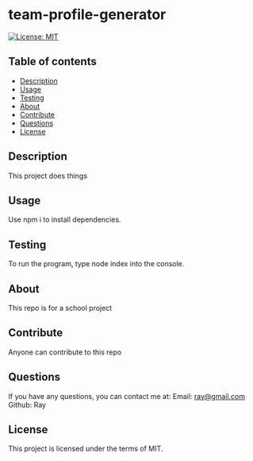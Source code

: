 # team-profile-generator

  [![License: MIT](https://img.shields.io/badge/License-MIT-yellow.svg)](https://opensource.org/licenses/MIT)

  ## Table of contents
  - [Description](#description)
  - [Usage](#usage)
  - [Testing](#testing)
  - [About](#about)
  - [Contribute](#contribute)
  - [Questions](#questions)
  - [License](#license)
  
  ## Description
  This project does things
  
  ## Usage
  Use npm i to install dependencies.
  
  ## Testing
  To run the program, type node index into the console.
  
  ## About
  This repo is for a school project 

  ## Contribute
  Anyone can contribute to this repo
  
  ## Questions
  If you have any questions, you can contact me at:
  Email: ray@gmail.com
  Github: Ray
  
  ## License
  This project is licensed under the terms of MIT.